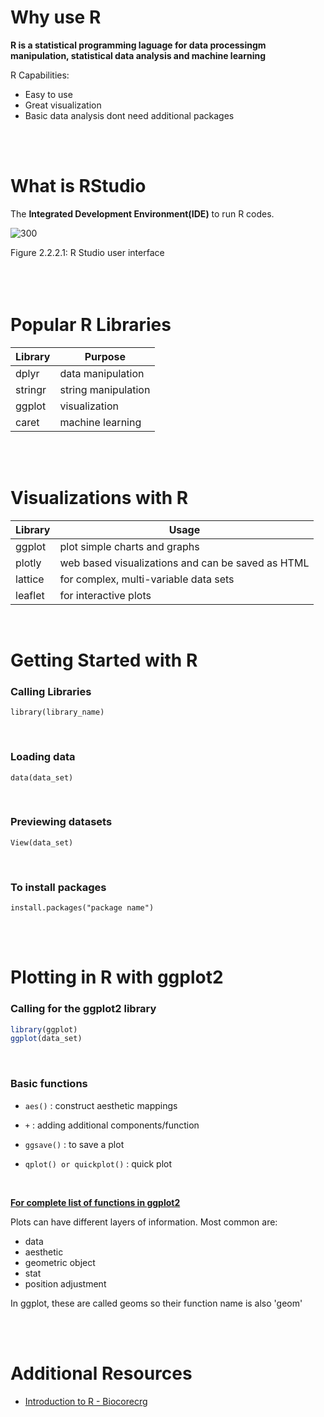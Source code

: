 # Why use R 
**R is a statistical programming laguage for data processingm manipulation, statistical data analysis and machine learning**

R Capabilities:
- Easy to use
- Great visualization 
- Basic data analysis dont need additional packages

<br>
<br>

# What is RStudio
The **Integrated Development Environment(IDE)** to run R codes. 

![300](https://datascienceplus.com/wp-content/uploads/2019/02/r-studio.png)
<figcaption>Figure 2.2.2.1: R Studio user interface </figcaption>

<br>
<br>
<br>

# Popular R Libraries
<center>

| Library | Purpose |
|---------|---------|
|dplyr| data manipulation|
|stringr| string manipulation|
| ggplot | visualization |
| caret | machine learning|

</center>

<br>
<br>

# Visualizations with R 

<center>

| Library | Usage |
|---------|-------|
| ggplot | plot simple charts and graphs|
|plotly | web based visualizations and can be saved as HTML|
| lattice | for complex, multi-variable data sets|
|leaflet | for interactive plots |

</center>

<br>

# Getting Started with R
### **Calling Libraries**
`library(library_name)`

<br>

### **Loading data**
`data(data_set)`

<br>

### **Previewing datasets** 
`View(data_set)`

<br> 

### **To install packages**
`install.packages("package name")`

<br>
<br>

# Plotting in R with ggplot2
### **Calling for the ggplot2 library**

```R
library(ggplot)
ggplot(data_set)
```
<br>

### Basic functions 
+ `aes()` : construct aesthetic mappings

+ `+` : adding additional components/function 

+ `ggsave()` : to save a plot

+ `qplot() or quickplot()` : quick plot 

<br>

[**For complete list of functions in ggplot2**](https://ggplot2.tidyverse.org/reference/index.html)

Plots can have different layers of information. Most common are:
+ data
+ aesthetic
+ geometric object
+ stat 
+ position adjustment

In ggplot, these are called geoms so their function name is also 'geom' 

<br>
<br>

# Additional Resources 
- [Introduction to R - Biocorecrg](https://biocorecrg.github.io/CRG_RIntroduction/index.html)

